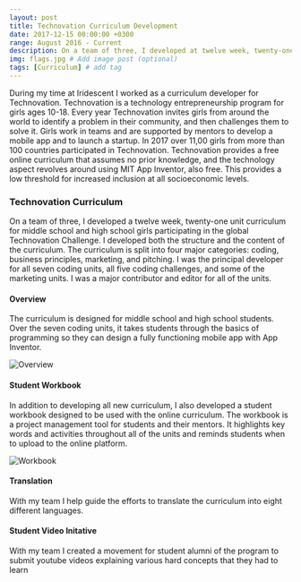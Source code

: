 ```yaml
---
layout: post
title: Technovation Curriculum Development
date: 2017-12-15 00:00:00 +0300
range: August 2016 - Current
description: On a team of three, I developed at twelve week, twenty-one unit curriculum for middle school and high school girls participating in the global Technovation Challenge. # Add post description (optional)
img: flags.jpg # Add image post (optional)
tags: [Curriculum] # add tag
---
```


During my time at Iridescent I worked as a curriculum developer for Technovation. Technovation is a technology entrepreneurship program for girls ages 10-18. Every year Technovation invites girls from around the world to identify a problem in their community, and then challenges them to solve it. Girls work in teams and are supported by mentors to develop a mobile app and to launch a startup. In 2017 over 11,00 girls from more than 100 countries participated in Technovation. Technovation provides a free online curriculum that assumes no prior knowledge, and the technology aspect revolves around using MIT App Inventor, also free. This provides a low threshold for increased inclusion at all socioeconomic levels.

###  Technovation Curriculum

On a team of three, I developed a twelve week, twenty-one unit curriculum for middle school and high school girls participating in the global Technovation Challenge. I developed both the structure and the content of the curriculum. The curriculum is split into four major categories: coding, business principles, marketing, and pitching. I was the principal developer for all seven coding units, all five coding challenges, and some of the marketing units. I was a major contributor and editor for all of the units.

#### Overview

The curriculum is designed for middle school and high school students. Over the seven coding units, it takes students through the basics of programming so they can design a fully functioning mobile app with App Inventor.

![Overview]({{site.baseurl}}/assets/img/technovation-overview.jpg)

####  Student Workbook

In addition to developing all new curriculum, I also developed a student workbook designed to be used with the online curriculum. The workbook is a project management tool for students and their mentors. It highlights key words and activities throughout all of the units and reminds students when to upload to the online platform.

![Workbook]({{site.baseurl}}/assets/img/technovation-workbook.jpg)


#### Translation
With my team I help guide the efforts to translate the curriculum into eight different languages.

#### Student Video Initative
With my team I created a movement for student alumni of the program to submit youtube videos explaining various hard concepts that they had to learn
